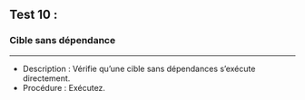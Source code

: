 ## Test 10 :
### Cible sans dépendance

--------
- Description : Vérifie qu’une cible sans dépendances s’exécute directement.
- Procédure : Exécutez.
